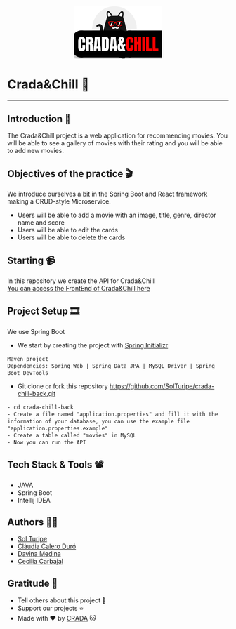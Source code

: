 <p align="center"><img src="./src/logo.png" width="200"></a></p>

Crada&Chill 🍿
============

***
## Introduction 📼

The Crada&Chill project is a web application for recommending movies. You will be able to see a gallery of movies with their rating and you will be able to add new movies.

## Objectives of the practice 🎬

We introduce ourselves a bit in the Spring Boot and React framework making a CRUD-style Microservice.
* Users will be able to add a movie with an image, title, genre, director name and score
* Users will be able to edit the cards
* Users will be able to delete the cards

## Starting 📹

In this repository we create the API for Crada&Chill \
[You can access the FrontEnd of Crada&Chill here](https://github.com/SolTuripe/crada-chill-front)

## Project Setup 🎞

We use Spring Boot
- We start by creating the project with [Spring Initializr](https://start.spring.io/)
```
Maven project
Dependencies: Spring Web | Spring Data JPA | MySQL Driver | Spring Boot DevTools
```
- Git clone or fork this repository https://github.com/SolTuripe/crada-chill-back.git
```
- cd crada-chill-back
- Create a file named "application.properties" and fill it with the information of your database, you can use the example file "application.properties.example"
- Create a table called "movies" in MySQL
- Now you can run the API
```
## Tech Stack & Tools 📽

- JAVA
- Spring Boot
- Intellij IDEA

## Authors 👩‍💻

- [Sol Turipe](https://github.com/SolTuripe)
- [Clàudia Calero Duró](https://github.com/ClaudiaCalero)
- [Davina Medina](https://github.com/Davina-dev)
- [Cecilia Carbajal](https://github.com/belcar-ceci)

## Gratitude 💫

- Tell others about this project 📢
- Support our projects ⭐
- Made with ❤️ by [CRADA](https://github.com/crada2) 🐱